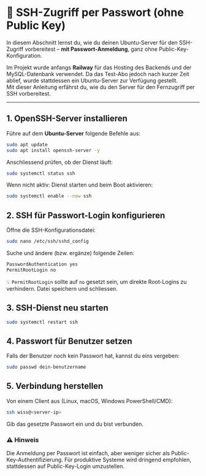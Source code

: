 # 🔐 SSH-Zugriff per Passwort (ohne Public Key)

In diesem Abschnitt lernst du, wie du deinen Ubuntu-Server für den SSH-Zugriff vorbereitest – **mit Passwort-Anmeldung**, ganz ohne Public-Key-Konfiguration.

Im Projekt wurde anfangs **Railway** für das Hosting des Backends und der MySQL-Datenbank verwendet. Da das Test-Abo jedoch nach kurzer Zeit ablief, wurde stattdessen ein Ubuntu-Server zur Verfügung gestellt.  
Mit dieser Anleitung erfährst du, wie du den Server für den Fernzugriff per SSH vorbereitest.

---

## 1. OpenSSH-Server installieren

Führe auf dem **Ubuntu-Server** folgende Befehle aus:

```bash
sudo apt update
sudo apt install openssh-server -y
```

Anschliessend prüfen, ob der Dienst läuft:

```bash
sudo systemctl status ssh
```

Wenn nicht aktiv: Dienst starten und beim Boot aktivieren:

```bash
sudo systemctl enable --now ssh
```

## 2. SSH für Passwort-Login konfigurieren

Öffne die SSH-Konfigurationsdatei:

```bash
sudo nano /etc/ssh/sshd_config
```

Suche und ändere (bzw. ergänze) folgende Zeilen:

```bash
PasswordAuthentication yes
PermitRootLogin no
```

💡 `PermitRootLogin` sollte auf `no` gesetzt sein, um direkte Root-Logins zu verhindern.
Datei speichern und schliessen.

## 3. SSH-Dienst neu starten

```bash
sudo systemctl restart ssh
```

## 4. Passwort für Benutzer setzen

Falls der Benutzer noch kein Passwort hat, kannst du eins vergeben:

```bash
sudo passwd dein-benutzername
```

## 5. Verbindung herstellen

Von einem Client aus (Linux, macOS, Windows PowerShell/CMD):

```bash
ssh wiss@<server-ip>
```

Gib das gesetzte Passwort ein und du bist verbunden.

### ⚠️ Hinweis

Die Anmeldung per Passwort ist einfach, aber weniger sicher als Public-Key-Authentifizierung.
Für produktive Systeme wird dringend empfohlen, stattdessen auf Public-Key-Login umzustellen.
